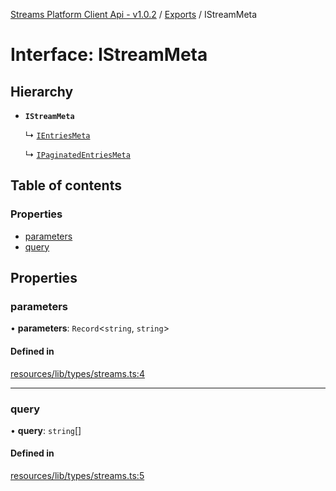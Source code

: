 [Streams Platform Client Api - v1.0.2](../README.md) / [Exports](../modules.md) / IStreamMeta

# Interface: IStreamMeta

## Hierarchy

- **`IStreamMeta`**

  ↳ [`IEntriesMeta`](IEntriesMeta.md)

  ↳ [`IPaginatedEntriesMeta`](IPaginatedEntriesMeta.md)

## Table of contents

### Properties

- [parameters](IStreamMeta.md#parameters)
- [query](IStreamMeta.md#query)

## Properties

### parameters

• **parameters**: `Record`<`string`, `string`\>

#### Defined in

[resources/lib/types/streams.ts:4](https://github.com/laravel-streams/streams-core/blob/e866e1454/resources/lib/types/streams.ts#L4)

___

### query

• **query**: `string`[]

#### Defined in

[resources/lib/types/streams.ts:5](https://github.com/laravel-streams/streams-core/blob/e866e1454/resources/lib/types/streams.ts#L5)
